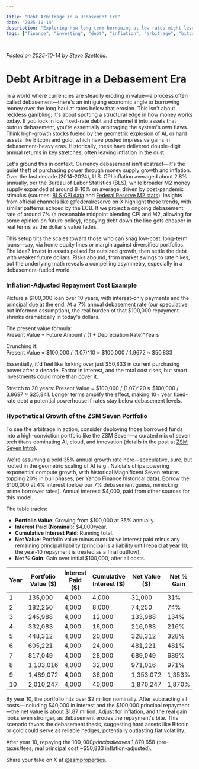 ```yaml
---

title: "Debt Arbitrage in a Debasement Era"  
date: "2025-10-14"  
description: "Exploring how long-term borrowing at low rates might leverage currency debasement for potential gains in high-growth assets like AI-driven stocks, Bitcoin, and gold, with examples of inflation-adjusted costs and portfolio scenarios."  
tags: ["finance", "investing", "debt", "inflation", "arbitrage", "bitcoin", "gold", "AI"]  

---
```


*Posted on 2025-10-14 by Steve Szettella.*
# Debt Arbitrage in a Debasement Era

In a world where currencies are steadily eroding in value—a process often called debasement—there's an intriguing economic angle to borrowing money over the long haul at rates below that erosion. This isn't about reckless gambling; it's about spotting a structural edge in how money works today. If you lock in low fixed-rate debt and channel it into assets that outrun debasement, you're essentially arbitraging the system's own flaws. Think high-growth stocks fueled by the geometric explosion of AI, or hard assets like Bitcoin and gold, which have posted impressive gains in debasement-heavy eras. Historically, these have delivered double-digit annual returns in key stretches, often leaving inflation in the dust.

Let's ground this in context. Currency debasement isn't abstract—it's the quiet theft of purchasing power through money supply growth and inflation. Over the last decade (2014-2024), U.S. CPI inflation averaged about 2.8% annually, per the Bureau of Labor Statistics (BLS), while broader M2 money supply expanded at around 8-10% on average, driven by post-pandemic stimulus (sources: [BLS CPI data](https://www.bls.gov/cpi/) and [Federal Reserve M2 stats](https://fred.stlouisfed.org/series/M2SL)). Insights from official channels like @federalreserve on X highlight these trends, with similar patterns echoed by the ECB. If we project a ongoing debasement rate of around 7% (a reasonable midpoint blending CPI and M2, allowing for some opinion on future policy), repaying debt down the line gets cheaper in real terms as the dollar's value fades.

This setup tilts the scales toward those who can snag low-cost, long-term loans—say, via home equity lines or margin against diversified portfolios. The idea? Invest in assets poised for outsized growth, then settle the debt with weaker future dollars. Risks abound, from market swings to rate hikes, but the underlying math reveals a compelling asymmetry, especially in a debasement-fueled world.

### Inflation-Adjusted Repayment Cost Example

Picture a $100,000 loan over 10 years, with interest-only payments and the principal due at the end. At a 7% annual debasement rate (our speculative but informed assumption), the real burden of that $100,000 repayment shrinks dramatically in today's dollars.

The present value formula:  
Present Value = Future Amount / (1 + Depreciation Rate)^Years  

Crunching it:  
Present Value = $100,000 / (1.07)^10 ≈ $100,000 / 1.9672 ≈ $50,833  

Essentially, it'd feel like forking over just $50,833 in current purchasing power after a decade. Factor in interest, and the total cost rises, but smart investments could more than cover it.

Stretch to 20 years: Present Value = $100,000 / (1.07)^20 ≈ $100,000 / 3.8697 ≈ $25,841. Longer terms amplify the effect, making 10+ year fixed-rate debt a potential powerhouse if rates stay below debasement levels.

### Hypothetical Growth of the ZSM Seven Portfolio

To see the arbitrage in action, consider deploying those borrowed funds into a high-conviction portfolio like the ZSM Seven—a curated mix of seven tech titans dominating AI, cloud, and innovation (details in the post at [ZSM Seven Intro](https://blog.zsmproperties.com/zsm_seven_intro.html)).

We're assuming a bold 35% annual growth rate here—speculative, sure, but rooted in the geometric scaling of AI (e.g., Nvidia's chips powering exponential compute growth, with historical Magnificent Seven returns topping 20% in bull phases, per Yahoo Finance historical data). Borrow the $100,000 at 4% interest (below our 7% debasement guess, mimicking prime borrower rates). Annual interest: $4,000, paid from other sources for this model.

The table tracks:
- **Portfolio Value**: Growing from $100,000 at 35% annually.
- **Interest Paid (Nominal)**: $4,000/year.
- **Cumulative Interest Paid**: Running total.
- **Net Value**: Portfolio value minus cumulative interest paid minus any remaining principal liability (principal is a liability until repaid at year 10; the year-10 repayment is treated as a final outflow).
- **Net % Gain**: Gain over initial $100,000, after all costs.

| Year | Portfolio Value ($) | Interest Paid ($) | Cumulative Interest ($) | Net Value ($) | Net % Gain |
|------|----------------------|-------------------|--------------------------|---------------|------------|
| 1    | 135,000             | 4,000            | 4,000                   | 31,000       | 31%       |
| 2    | 182,250             | 4,000            | 8,000                   | 74,250       | 74%       |
| 3    | 245,988             | 4,000            | 12,000                  | 133,988      | 134%      |
| 4    | 332,083             | 4,000            | 16,000                  | 216,083      | 216%      |
| 5    | 448,312             | 4,000            | 20,000                  | 328,312      | 328%      |
| 6    | 605,221             | 4,000            | 24,000                  | 481,221      | 481%      |
| 7    | 817,049             | 4,000            | 28,000                  | 689,049      | 689%      |
| 8    | 1,103,016           | 4,000            | 32,000                  | 971,016      | 971%      |
| 9    | 1,489,072           | 4,000            | 36,000                  | 1,353,072    | 1,353%    |
| 10   | 2,010,247           | 4,000            | 40,000                  | 1,870,247    | 1,870%    |

By year 10, the portfolio hits over $2 million nominally. After subtracting all costs—including $40,000 in interest and the $100,000 principal repayment—the net value is about $1.87 million. Adjust for inflation, and the real gain looks even stronger, as debasement erodes the repayment's bite. This scenario favors the debasement thesis, suggesting hard assets like Bitcoin or gold could serve as reliable hedges, potentially outlasting fiat volatility.

After year 10, repaying the $100,000 principal leaves ~$1,870,658 (pre-taxes/fees; real principal cost ~$50,833 inflation-adjusted).

Share your take on X at [@zsmproperties](https://x.com/zsmproperties).
